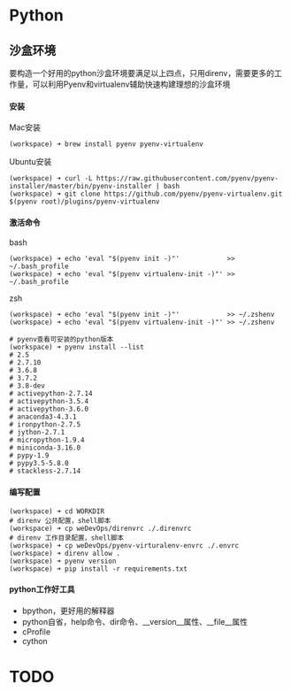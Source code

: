 # Python

## 沙盒环境

要构造一个好用的python沙盒环境要满足以上四点，只用direnv，需要更多的工作量，可以利用Pyenv和virtualenv辅助快速构建理想的沙盒环境

#### 安装

Mac安装
```shell
(workspace) ➜ brew install pyenv pyenv-virtualenv
```

Ubuntu安装
```shell
(workspace) ➜ curl -L https://raw.githubusercontent.com/pyenv/pyenv-installer/master/bin/pyenv-installer | bash
(workspace) ➜ git clone https://github.com/pyenv/pyenv-virtualenv.git $(pyenv root)/plugins/pyenv-virtualenv
```

#### 激活命令

bash
```shell
(workspace) ➜ echo 'eval "$(pyenv init -)"'            >> ~/.bash_profile
(workspace) ➜ echo 'eval "$(pyenv virtualenv-init -)"' >> ~/.bash_profile
```

zsh
```shell
(workspace) ➜ echo 'eval "$(pyenv init -)"'            >> ~/.zshenv
(workspace) ➜ echo 'eval "$(pyenv virtualenv-init -)"' >> ~/.zshenv
```

```shell
# pyenv查看可安装的python版本
(workspace) ➜ pyenv install --list
# 2.5
# 2.7.10
# 3.6.8
# 3.7.2
# 3.8-dev
# activepython-2.7.14
# activepython-3.5.4
# activepython-3.6.0
# anaconda3-4.3.1
# ironpython-2.7.5
# jython-2.7.1
# micropython-1.9.4
# miniconda-3.16.0
# pypy-1.9
# pypy3.5-5.8.0
# stackless-2.7.14
```

#### 编写配置

```shell
(workspace) ➜ cd WORKDIR
# direnv 公共配置，shell脚本
(workspace) ➜ cp weDevOps/direnvrc ./.direnvrc
# direnv 工作目录配置，shell脚本
(workspace) ➜ cp weDevOps/pyenv-virturalenv-envrc ./.envrc
(workspace) ➜ direnv allow .
(workspace) ➜ pyenv version
(workspace) ➜ pip install -r requirements.txt
```

#### python工作好工具

 - bpython，更好用的解释器
 - python自省，help命令、dir命令、__version__属性、__file__属性
 - cProfile
 - cython

# TODO
